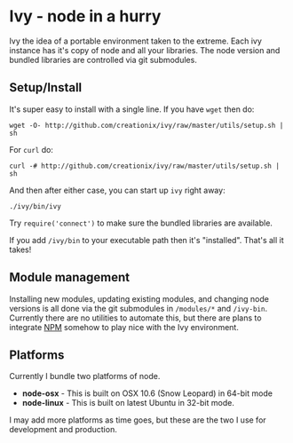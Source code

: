 # Ivy - node in a hurry

Ivy the idea of a portable environment taken to the extreme. Each ivy instance has it's copy of node and all your libraries.  The node version and bundled libraries are controlled via git submodules.

## Setup/Install

It's super easy to install with a single line.  If you have `wget` then do:

    wget -O- http://github.com/creationix/ivy/raw/master/utils/setup.sh | sh

For `curl` do:

    curl -# http://github.com/creationix/ivy/raw/master/utils/setup.sh | sh

And then after either case, you can start up `ivy` right away:

    ./ivy/bin/ivy

Try `require('connect')` to make sure the bundled libraries are available.

If you add `/ivy/bin` to your executable path then it's "installed".  That's all it takes!

## Module management

Installing new modules, updating existing modules, and changing node versions is all done via the git submodules in `/modules/*` and `/ivy-bin`.  Currently there are no utilities to automate this, but there are plans to integrate [NPM][] somehow to play nice with the Ivy environment.

## Platforms

Currently I bundle two platforms of node.

 - **node-osx** - This is built on OSX 10.6 (Snow Leopard) in 64-bit mode
 - **node-linux** - This is built on latest Ubuntu in 32-bit mode.

I may add more platforms as time goes, but these are the two I use for development and production.

[NPM]: http://github.com/isaacs/npm